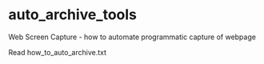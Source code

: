 # auto_archive_tools
Web Screen Capture - how to automate programmatic capture of webpage 

Read how_to_auto_archive.txt 
